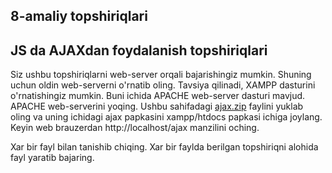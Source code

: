 ## 8-amaliy topshiriqlari
## JS da AJAXdan foydalanish topshiriqlari

Siz ushbu topshiriqlarni web-server orqali bajarishingiz mumkin. Shuning uchun oldin web-serverni o'rnatib oling. Tavsiya qilinadi, XAMPP dasturini o'rnatishingiz mumkin. Buni ichida APACHE web-server dasturi mavjud. APACHE web-serverini yoqing. Ushbu sahifadagi [ajax.zip](https://github.com/UlugbekSalaev/lesson_js/raw/main/amaliy/8-amaliy/ajax.zip) faylini yuklab oling va uning ichidagi ajax papkasini xampp/htdocs papkasi ichiga joylang. 
Keyin web brauzerdan http://localhost/ajax manzilini oching. 

Xar bir fayl bilan tanishib chiqing. Xar bir faylda berilgan topshiriqni alohida fayl yaratib bajaring. 
